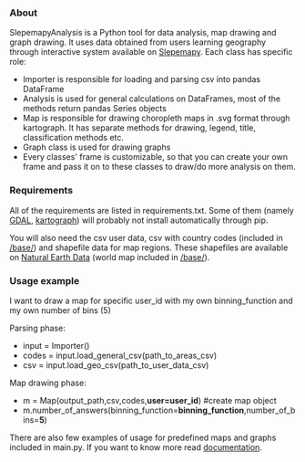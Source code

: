 ### About
SlepemapyAnalysis is a Python tool for data analysis, map drawing and graph drawing. It uses data obtained from users learning geography through interactive system available on [Slepemapy](http://www.slepemapy.cz). Each class has specific role:

* Importer is responsible for loading and parsing csv into pandas DataFrame
* Analysis is used for general calculations on DataFrames, most of the methods return pandas Series objects
* Map is responsible for drawing choropleth maps in .svg format through kartograph. It has separate methods for drawing, legend, title, classification methods etc.
* Graph class is used for drawing graphs
* Every classes' frame is customizable, so that you can create your own frame and pass it on to these classes to draw/do more analysis on them.

### Requirements
All of the requirements are listed in requirements.txt. Some of them (namely [GDAL](https://pypi.python.org/pypi/GDAL/), [kartograph](http://kartograph.org/docs/kartograph.py/)) will probably not install automatically through pip. 

You will also need the csv user data, csv with country codes (included in [/base/](../master/base/areas.csv)) and shapefile data for map regions. These shapefiles are available on [Natural Earth Data](http://www.naturalearthdata.com/) (world map included in [/base/](../master/base/ne_110m_admin_1_countries)).

### Usage example
I want to draw a map for specific user\_id with my own binning\_function and my own number of bins (5)

Parsing phase:

* input = Importer()
* codes = input.load\_general\_csv(path\_to\_areas\_csv)
* csv = input.load\_geo\_csv(path\_to\_user\_data\_csv)

Map drawing phase:

* m = Map(output\_path,csv,codes,**user=user_id**) #create map object
* m.number\_of\_answers(binning\_function=**binning\_function**,number\_of\_bins=**5**)

There are also few examples of usage for predefined maps and graphs included in main.py. If you want to know more read [documentation](../master/documentation/html/index.html).
